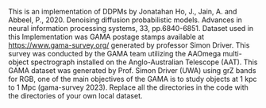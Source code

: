 This is an implementation of DDPMs by Jonatahan Ho, J., Jain, A. and Abbeel, P., 2020. Denoising diffusion probabilistic models. Advances in neural information processing systems, 33, pp.6840-6851.
Dataset used in this Implementation was GAMA postage stamps available at https://www.gama-survey.org/ generated by professor Simon Driver.
This survey was conducted by the GAMA team utilizing the AAOmega multi-object spectrograph installed on the Anglo-Australian Telescope (AAT). This GAMA dataset was generated by Prof. Simon Driver (UWA) using grZ bands for RGB, one of the main objectives of the GAMA is to study objects at 1 kpc to 1 Mpc (gama-survey 2023).
Replace all the directories in the code with the directories of your own local dataset.
